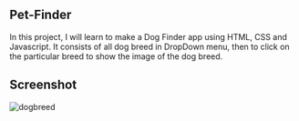 ## Pet-Finder

In this project, I will learn to make a Dog Finder app using HTML, CSS and Javascript. It consists of all dog breed in DropDown menu, then to click on the particular breed 
to show the image of the dog breed.

## Screenshot

![dogbreed](https://user-images.githubusercontent.com/67471717/123414193-37718600-d5d1-11eb-9d0f-499f032bc3b6.PNG)
